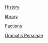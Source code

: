 [History](https://skroxiousdm.github.io/SkroxiousDM/RoS-CoS-RRL/Recap/Lore)

[library](https://skroxiousdm.github.io/SkroxiousDM/simple-quest/lore/journalentry.bxzjoi9ypv07blbs/journalentry.bxzjoi9ypv07blbs)

[Factions](https://skroxiousdm.github.io/SkroxiousDM/simple-quest/lore/journalentry.zdyubgmrks0epify/journalentry.zdyubgmrks0epify)

[Dramatis Personae](https://skroxiousdm.github.io/SkroxiousDM/simple-quest/lore/journalentry.cgswpn6ymjxd4y5s/journalentry.cgswpn6ymjxd4y5s)
